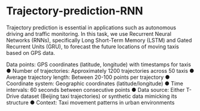 # Trajectory-prediction-RNN
Trajectory prediction is essential in applications such as autonomous driving
and traffic monitoring. In this task, we use Recurrent Neural Networks (RNNs), specifically
Long Short-Term Memory (LSTM) and Gated Recurrent Units (GRU), to forecast the future
locations of moving taxis based on GPS data.

Data points: GPS coordinates (latitude, longitude) with timestamps for taxis
● Number of trajectories: Approximately 1200 trajectories across 50 taxis
● Average trajectory length: Between 20-100 points per trajectory
● Coordinate system: Geographic coordinates (latitude/longitude)
● Time intervals: 60 seconds between consecutive points
● Data source: Either T-Drive dataset (Beijing taxi trajectories) or synthetic data
mimicking its structure
● Context: Taxi movement patterns in urban environments
